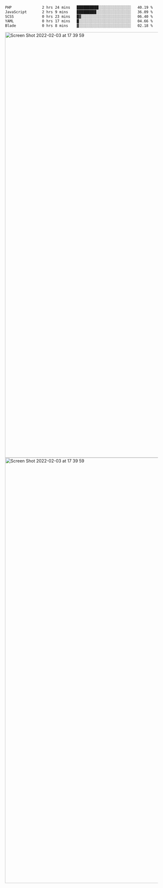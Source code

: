<!--START_SECTION:waka-->

```txt
PHP              2 hrs 24 mins   ██████████░░░░░░░░░░░░░░░   40.19 %
JavaScript       2 hrs 9 mins    █████████░░░░░░░░░░░░░░░░   36.09 %
SCSS             0 hrs 23 mins   █▓░░░░░░░░░░░░░░░░░░░░░░░   06.40 %
YAML             0 hrs 17 mins   █░░░░░░░░░░░░░░░░░░░░░░░░   04.66 %
Blade            0 hrs 8 mins    ▓░░░░░░░░░░░░░░░░░░░░░░░░   02.18 %
```

<!--END_SECTION:waka-->

<img width="1400" alt="Screen Shot 2022-02-03 at 17 39 59" src="https://user-images.githubusercontent.com/45716542/152387304-f2b60485-53a6-4f4b-a818-5cefb1b0c0ae.png">
<img width="1400" alt="Screen Shot 2022-02-03 at 17 39 59" src="https://user-images.githubusercontent.com/45716542/152387273-ea5cdf21-2a45-44da-8bef-00c1763b1d42.png">
